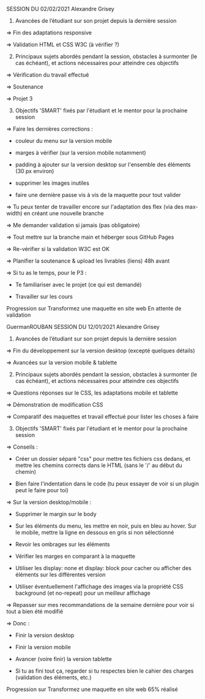 SESSION DU 02/02/2021
Alexandre Grisey
1. Avancées de l’étudiant sur son projet depuis la dernière session

=> Fin des adaptations responsive

=> Validation HTML et CSS W3C (à vérifier ?)

2. Principaux sujets abordés pendant la session, obstacles à surmonter (le cas échéant), et actions nécessaires pour atteindre ces objectifs

=> Vérification du travail effectué

=> Soutenance

=> Projet 3

3. Objectifs 'SMART' fixés par l'étudiant et le mentor pour la prochaine session

=> Faire les dernières corrections :

- couleur du menu sur la version mobile

- marges à vérifier (sur la version mobile notamment)

- padding à ajouter sur la version desktop sur l'ensemble des éléments (30 px environ)

- supprimer les images inutiles

- faire une dernière passe vis à vis de la maquette pour tout valider

=> Tu peux tenter de travailler encore sur l'adaptation des flex (via des max-width) en créant une nouvelle branche

=> Me demander validation si jamais (pas obligatoire)

=> Tout mettre sur la branche main et héberger sous GitHub Pages

=> Re-vérifier si la validation W3C est OK

=> Planifier la soutenance & upload les livrables (liens) 48h avant

=> Si tu as le temps, pour le P3 :

- Te familiariser avec le projet (ce qui est demandé)

- Travailler sur les cours

Progression sur Transformez une maquette en site web
En attente de validation


GuermanROUBAN
SESSION DU 12/01/2021
Alexandre Grisey
1. Avancées de l’étudiant sur son projet depuis la dernière session

=> Fin du développement sur la version desktop (excepté quelques détails)

=> Avancées sur la version mobile & tablette

2. Principaux sujets abordés pendant la session, obstacles à surmonter (le cas échéant), et actions nécessaires pour atteindre ces objectifs

=> Questions réponses sur le CSS, les adaptations mobile et tablette

=> Démonstration de modification CSS

=> Comparatif des maquettes et travail effectué pour lister les choses à faire

3. Objectifs 'SMART' fixés par l'étudiant et le mentor pour la prochaine session

=> Conseils :

- Créer un dossier séparé "css" pour mettre tes fichiers css dedans, et mettre les chemins corrects dans le HTML (sans le '/' au début du chemin)

- Bien faire l'indentation dans le code (tu peux essayer de voir si un plugin peut le faire pour toi)

=> Sur la version desktop/mobile :

- Supprimer le margin sur le body

- Sur les éléments du menu, les mettre en noir, puis en bleu au hover. Sur le mobile, mettre la ligne en dessous en gris si non sélectionné

- Revoir les ombrages sur les éléments

- Vérifier les marges en comparant à la maquette

- Utiliser les display: none et display: block pour cacher ou afficher des éléments sur les différentes version

- Utiliser éventuellement l'affichage des images via la propriété CSS background (et no-repeat) pour un meilleur affichage

=> Repasser sur mes recommandations de la semaine dernière pour voir si tout a bien été modifié

=> Donc :

- Finir la version desktop

- Finir la version mobile

- Avancer (voire finir) la version tablette

- Si tu as fini tout ça, regarder si tu respectes bien le cahier des charges (validation des éléments, etc.)

Progression sur Transformez une maquette en site web
65% réalisé
